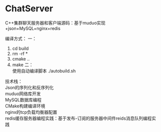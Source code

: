 # ChatServer
C++集群聊天服务器和客户端源码：基于muduo实现 +json+MySQL+nginx+redis

编译方式： 
一：  
1. cd build   
2. rm -rf *  
3. cmake ..  
4. make
二：  
使用自动编译脚本  ./autobuild.sh  

技术栈：  
Json的序列化和反序列化  
muduo网络库开发  
MySQL数据库编程  
CMake构建编译环境  
nginx的tcp负载均衡器配置  
redis缓存服务器编程实践：基于发布-订阅的服务器中间件reids消息队列编程实践  
